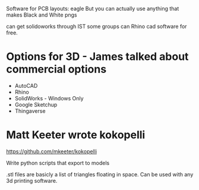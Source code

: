 Software for PCB layouts: eagle
But you can actually use anything that makes Black and White pngs

can get solidoworks through IST
some groups can Rhino cad software for free. 

# Options for 3D - James talked about commercial options

- AutoCAD
- Rhino
- SolidWorks - Windows Only
- Google Sketchup 
- Thingaverse


# Matt Keeter wrote kokopelli

https://github.com/mkeeter/kokopelli

Write python scripts that export to models

.stl files are basicly a list of triangles floating in space. Can be used with any 3d printing software. 